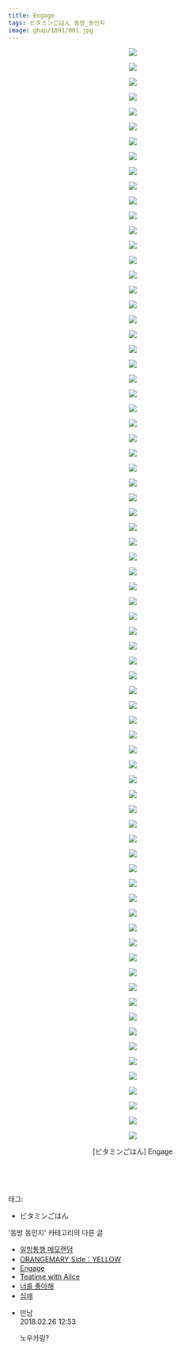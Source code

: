 ```yaml
---
title: Engage
tags: ビタミンごはん 동방_동인지
image: ghap/1891/001.jpg
---
```

<div class="article">
<p style="text-align: center; clear: none; float: none;"><img src="{{ site.nasurl }}/ghap/1891/001.jpg"/></p>
<p style="text-align: center; clear: none; float: none;"><img src="{{ site.nasurl }}/ghap/1891/002.jpg"/></p>
<p style="text-align: center; clear: none; float: none;"><img src="{{ site.nasurl }}/ghap/1891/003.jpg"/></p>
<p style="text-align: center; clear: none; float: none;"><img src="{{ site.nasurl }}/ghap/1891/004.jpg"/></p>
<p style="text-align: center; clear: none; float: none;"><img src="{{ site.nasurl }}/ghap/1891/005.jpg"/></p>
<p style="text-align: center; clear: none; float: none;"><img src="{{ site.nasurl }}/ghap/1891/006.jpg"/></p>
<p style="text-align: center; clear: none; float: none;"><img src="{{ site.nasurl }}/ghap/1891/007.jpg"/></p>
<p style="text-align: center; clear: none; float: none;"><img src="{{ site.nasurl }}/ghap/1891/008.jpg"/></p>
<p style="text-align: center; clear: none; float: none;"><img src="{{ site.nasurl }}/ghap/1891/009.jpg"/></p>
<p style="text-align: center; clear: none; float: none;"><img src="{{ site.nasurl }}/ghap/1891/010.jpg"/></p>
<p style="text-align: center; clear: none; float: none;"><img src="{{ site.nasurl }}/ghap/1891/011.jpg"/></p>
<p style="text-align: center; clear: none; float: none;"><img src="{{ site.nasurl }}/ghap/1891/012.jpg"/></p>
<p style="text-align: center; clear: none; float: none;"><img src="{{ site.nasurl }}/ghap/1891/013.jpg"/></p>
<p style="text-align: center; clear: none; float: none;"><img src="{{ site.nasurl }}/ghap/1891/014.jpg"/></p>
<p style="text-align: center; clear: none; float: none;"><img src="{{ site.nasurl }}/ghap/1891/015.jpg"/></p>
<p style="text-align: center; clear: none; float: none;"><img src="{{ site.nasurl }}/ghap/1891/016.jpg"/></p>
<p style="text-align: center; clear: none; float: none;"><img src="{{ site.nasurl }}/ghap/1891/017.jpg"/></p>
<p style="text-align: center; clear: none; float: none;"><img src="{{ site.nasurl }}/ghap/1891/018.jpg"/></p>
<p style="text-align: center; clear: none; float: none;"><img src="{{ site.nasurl }}/ghap/1891/019.jpg"/></p>
<p style="text-align: center; clear: none; float: none;"><img src="{{ site.nasurl }}/ghap/1891/020.jpg"/></p>
<p style="text-align: center; clear: none; float: none;"><img src="{{ site.nasurl }}/ghap/1891/021.jpg"/></p>
<p style="text-align: center; clear: none; float: none;"><img src="{{ site.nasurl }}/ghap/1891/022.jpg"/></p>
<p style="text-align: center; clear: none; float: none;"><img src="{{ site.nasurl }}/ghap/1891/023.jpg"/></p>
<p style="text-align: center; clear: none; float: none;"><img src="{{ site.nasurl }}/ghap/1891/024.jpg"/></p>
<p style="text-align: center; clear: none; float: none;"><img src="{{ site.nasurl }}/ghap/1891/025.jpg"/></p>
<p style="text-align: center; clear: none; float: none;"><img src="{{ site.nasurl }}/ghap/1891/026.jpg"/></p>
<p style="text-align: center; clear: none; float: none;"><img src="{{ site.nasurl }}/ghap/1891/027.jpg"/></p>
<p style="text-align: center; clear: none; float: none;"><img src="{{ site.nasurl }}/ghap/1891/028.jpg"/></p>
<p style="text-align: center; clear: none; float: none;"><img src="{{ site.nasurl }}/ghap/1891/029.jpg"/></p>
<p style="text-align: center; clear: none; float: none;"><img src="{{ site.nasurl }}/ghap/1891/030.jpg"/></p>
<p style="text-align: center; clear: none; float: none;"><img src="{{ site.nasurl }}/ghap/1891/031.jpg"/></p>
<p style="text-align: center; clear: none; float: none;"><img src="{{ site.nasurl }}/ghap/1891/032.jpg"/></p>
<p style="text-align: center; clear: none; float: none;"><img src="{{ site.nasurl }}/ghap/1891/033.jpg"/></p>
<p style="text-align: center; clear: none; float: none;"><img src="{{ site.nasurl }}/ghap/1891/034.jpg"/></p>
<p style="text-align: center; clear: none; float: none;"><img src="{{ site.nasurl }}/ghap/1891/035.jpg"/></p>
<p style="text-align: center; clear: none; float: none;"><img src="{{ site.nasurl }}/ghap/1891/036.jpg"/></p>
<p style="text-align: center; clear: none; float: none;"><img src="{{ site.nasurl }}/ghap/1891/037.jpg"/></p>
<p style="text-align: center; clear: none; float: none;"><img src="{{ site.nasurl }}/ghap/1891/038.jpg"/></p>
<p style="text-align: center; clear: none; float: none;"><img src="{{ site.nasurl }}/ghap/1891/039.jpg"/></p>
<p style="text-align: center; clear: none; float: none;"><img src="{{ site.nasurl }}/ghap/1891/040.jpg"/></p>
<p style="text-align: center; clear: none; float: none;"><img src="{{ site.nasurl }}/ghap/1891/041.jpg"/></p>
<p style="text-align: center; clear: none; float: none;"><img src="{{ site.nasurl }}/ghap/1891/042.jpg"/></p>
<p style="text-align: center; clear: none; float: none;"><img src="{{ site.nasurl }}/ghap/1891/043.jpg"/></p>
<p style="text-align: center; clear: none; float: none;"><img src="{{ site.nasurl }}/ghap/1891/044.jpg"/></p>
<p style="text-align: center; clear: none; float: none;"><img src="{{ site.nasurl }}/ghap/1891/045.jpg"/></p>
<p style="text-align: center; clear: none; float: none;"><img src="{{ site.nasurl }}/ghap/1891/046.jpg"/></p>
<p style="text-align: center; clear: none; float: none;"><img src="{{ site.nasurl }}/ghap/1891/047.jpg"/></p>
<p style="text-align: center; clear: none; float: none;"><img src="{{ site.nasurl }}/ghap/1891/048.jpg"/></p>
<p style="text-align: center; clear: none; float: none;"><img src="{{ site.nasurl }}/ghap/1891/049.jpg"/></p>
<p style="text-align: center; clear: none; float: none;"><img src="{{ site.nasurl }}/ghap/1891/050.jpg"/></p>
<p style="text-align: center; clear: none; float: none;"><img src="{{ site.nasurl }}/ghap/1891/051.jpg"/></p>
<p style="text-align: center; clear: none; float: none;"><img src="{{ site.nasurl }}/ghap/1891/052.jpg"/></p>
<p style="text-align: center; clear: none; float: none;"><img src="{{ site.nasurl }}/ghap/1891/053.jpg"/></p>
<p style="text-align: center; clear: none; float: none;"><img src="{{ site.nasurl }}/ghap/1891/054.jpg"/></p>
<p style="text-align: center; clear: none; float: none;"><img src="{{ site.nasurl }}/ghap/1891/055.jpg"/></p>
<p style="text-align: center; clear: none; float: none;"><img src="{{ site.nasurl }}/ghap/1891/056.jpg"/></p>
<p style="text-align: center; clear: none; float: none;"><img src="{{ site.nasurl }}/ghap/1891/057.jpg"/></p>
<p style="text-align: center; clear: none; float: none;"><img src="{{ site.nasurl }}/ghap/1891/058.jpg"/></p>
<p style="text-align: center; clear: none; float: none;"><img src="{{ site.nasurl }}/ghap/1891/059.jpg"/></p>
<p style="text-align: center; clear: none; float: none;"><img src="{{ site.nasurl }}/ghap/1891/060.jpg"/></p>
<p style="text-align: center; clear: none; float: none;"><img src="{{ site.nasurl }}/ghap/1891/061.jpg"/></p>
<p style="text-align: center; clear: none; float: none;"><img src="{{ site.nasurl }}/ghap/1891/062.jpg"/></p>
<p style="text-align: center; clear: none; float: none;"><img src="{{ site.nasurl }}/ghap/1891/063.jpg"/></p>
<p style="text-align: center; clear: none; float: none;"><img src="{{ site.nasurl }}/ghap/1891/064.jpg"/></p>
<p style="text-align: center; clear: none; float: none;"><img src="{{ site.nasurl }}/ghap/1891/065.jpg"/></p>
<p style="text-align: center; clear: none; float: none;"><img src="{{ site.nasurl }}/ghap/1891/066.jpg"/></p>
<p style="text-align: center; clear: none; float: none;"><img src="{{ site.nasurl }}/ghap/1891/067.jpg"/></p>
<p style="text-align: center; clear: none; float: none;"><img src="{{ site.nasurl }}/ghap/1891/068.jpg"/></p>
<p style="text-align: center; clear: none; float: none;"><img src="{{ site.nasurl }}/ghap/1891/069.jpg"/></p>
<p style="text-align: center; clear: none; float: none;"><img src="{{ site.nasurl }}/ghap/1891/070.jpg"/></p>
<p style="text-align: center; clear: none; float: none;"><img src="{{ site.nasurl }}/ghap/1891/071.jpg"/></p>
<p style="text-align: center; clear: none; float: none;"><img src="{{ site.nasurl }}/ghap/1891/072.jpg"/></p>
<p style="text-align: center; clear: none; float: none;"><img src="{{ site.nasurl }}/ghap/1891/073.jpg"/></p>
<p style="text-align: center; clear: none; float: none;"><img src="{{ site.nasurl }}/ghap/1891/074.jpg"/></p>
<p style="text-align: center; clear: none; float: none;">[ビタミンごはん] Engage</p>
<p style="text-align: center; clear: none; float: none;"><br/></p>
<p><br/></p>
</div><div class="tagTrail">
<p>태그: </p>
<ul>
<li>ビタミンごはん</li>
</ul>
</div><div class="another">
<p>'동방 동인지' 카테고리의 다른 글</p>
<ul>
<li><a href="/2016-08-28-ghap_1893">일방통행 메모랜덤</a></li>
<li><a href="/2016-08-28-ghap_1892">ORANGEMARY Side：YELLOW</a></li>
<li><a href="/2016-08-28-ghap_1891">Engage</a></li>
<li><a href="/2016-08-28-ghap_1890">Teatime with Ailce</a></li>
<li><a href="/2016-08-28-ghap_1889">너를 좋아해</a></li>
<li><a href="/2016-08-28-ghap_1888">심애</a></li>
</ul>
</div><div class="cb_module cb_fluid">
<div class="cb_wrt cb_profile">
<div class="comment">
<ul>
<li class="cb_thumb_off" id="comment15207079">
<div class="cb_comment_area">
<div class="cb_info_area">
<div class="cb_section">
<span class="cb_nick_name">만남</span>
</div>
<div class="cb_section">
<span class="cb_date">2018.02.26 12:53 </span>
</div>
</div>
<div class="cb_dsc_comment">
<p class="cb_dsc">
											노우카링?
										</p>
</div>
</div></li>
</ul>
</div>
</div><!-- commentList close -->
</div>